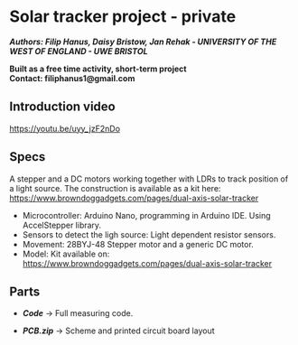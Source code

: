 # Solar tracker project - private
***Authors: Filip Hanus, Daisy Bristow, Jan Rehak - UNIVERSITY OF THE WEST OF ENGLAND - UWE BRISTOL***

__Built as a free time activity, short-term project__     
__Contact: filiphanus1@gmail.com__

## Introduction video
https://youtu.be/uyy_jzF2nDo

## Specs
A stepper and a DC motors working together with LDRs to track position of a light source.
The construction is available as a kit here: https://www.browndoggadgets.com/pages/dual-axis-solar-tracker

* Microcontroller: Arduino Nano, programming in Arduino IDE. Using AccelStepper library.
* Sensors to detect the ligh source: Light dependent resistor sensors.
* Movement: 28BYJ-48 Stepper motor and a generic DC motor.
* Model: Kit available on: https://www.browndoggadgets.com/pages/dual-axis-solar-tracker

## Parts

* ***Code***    -> Full measuring code.

* ***PCB.zip***  -> Scheme and printed circuit board layout
